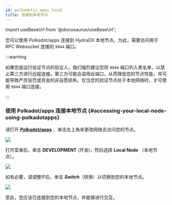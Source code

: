 ```yaml
---
id: polkadotjs_apps_local 
title: 连接到本地节点 
---
```


import useBaseUrl from '@docusaurus/useBaseUrl';

您可以使用 Polkadot/apps 连接到 HydraDX 本地节点。为此，需要访问用于 RPC Websocket 连接的 `9944` 端口。

:::warning

如果您是运行验证节点的验证人，我们强烈建议您将 `9944` 端口列入黑名单，以禁止第三方进行远程连接。第三方可能会滥用此端口，从而降低您的节点性能，并可能导致严厉惩罚或资金的非自愿损失。仅当您的验证节点处于本地网络时，才可使用 `9944` 端口连接。

:::

### 使用 Polkadot/apps 连接本地节点 {#accessing-your-local-node-using-polkadotapps}

请打开 **[Polkadot/apps](https://polkadot.js.org/apps/)** ，单击左上角来更改网络去访问您的节点。 

<div style={{textAlign: 'center'}}>
  <img src={useBaseUrl('/polkadotjs-apps/PolkadotJS-APPS-1.png')} />
</div>

打开菜单后，单击 **DEVELOPMENT** (开发)，然后选择 **Local Node** （本地节点）。
<div style={{textAlign: 'center'}}>
  <img src={useBaseUrl('/polkadotjs-apps/local-1.png')} />
</div>

如有必要，请调整IP后，单击 ***Switch***（转换）以切换到您的本地节点。

<div style={{textAlign: 'center'}}>
  <img src={useBaseUrl('/polkadotjs-apps/local-2.png')} />
</div>

至此，您应该已连接到您的本地节点，并能够进行交互。
